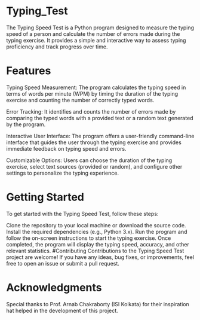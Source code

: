 # Typing_Test
The Typing Speed Test is a Python program designed to measure the typing speed of a person and calculate the number of errors made during the typing exercise. It provides a simple and interactive way to assess typing proficiency and track progress over time.
# Features
Typing Speed Measurement: The program calculates the typing speed in terms of words per minute (WPM) by timing the duration of the typing exercise and counting the number of correctly typed words.

Error Tracking: It identifies and counts the number of errors made by comparing the typed words with a provided text or a random text generated by the program.

Interactive User Interface: The program offers a user-friendly command-line interface that guides the user through the typing exercise and provides immediate feedback on typing speed and errors.

Customizable Options: Users can choose the duration of the typing exercise, select text sources (provided or random), and configure other settings to personalize the typing experience.

# Getting Started
To get started with the Typing Speed Test, follow these steps:

Clone the repository to your local machine or download the source code.
Install the required dependencies (e.g., Python 3.x).
Run the program and follow the on-screen instructions to start the typing exercise.
Once completed, the program will display the typing speed, accuracy, and other relevant statistics.
#Contributing
Contributions to the Typing Speed Test project are welcome! If you have any ideas, bug fixes, or improvements, feel free to open an issue or submit a pull request.

# Acknowledgments
Special thanks to Prof. Arnab Chakraborty (ISI Kolkata) for their inspiration hat helped in the development of this project.

